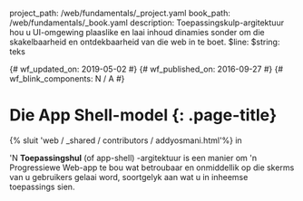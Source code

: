 project_path: /web/fundamentals/_project.yaml
book_path: /web/fundamentals/_book.yaml
description: Toepassingskulp-argitektuur hou u UI-omgewing plaaslike en laai inhoud dinamies sonder om die skakelbaarheid en ontdekbaarheid van die web in te boet.
$line:
  $string: teks

{# wf_updated_on: 2019-05-02 #} {# wf_published_on: 2016-09-27 #} {# wf_blink_components: N / A #}

# Die App Shell-model {: .page-title}

{% sluit 'web / _shared / contributors / addyosmani.html'%} in

'N **Toepassingshul** (of app-shell) -argitektuur is een manier om 'n Progressiewe Web-app te bou wat betroubaar en onmiddellik op die skerms van u gebruikers gelaai word, soortgelyk aan wat u in inheemse toepassings sien.
